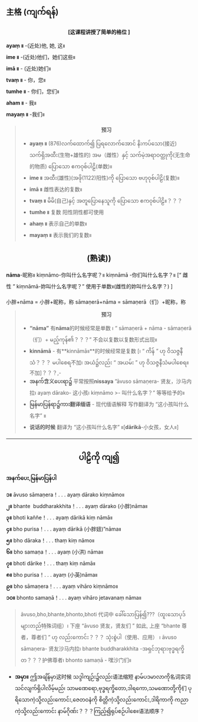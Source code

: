 

## 主格 (ကျက်ရန်)
**<center>[这课程讲授了简单的格位 ]</center>**

 **ayaṃ ။** -(近处)他, 她, 这။<br>**i‌me ။** -(近处)他们，她们这些။<br>**imā ။** - (近处)她们။<br>**tvaṃ ။** - 你，您။<br>**tumhe ။** - 你们，您们။<br>**aham ။** - 我။<br>**mayaṃ ။** -我们။


>**<center>预习</center>**
>- **ayaṃ ။** (876)လက်ထောက်၍ ပြရလောက်အောင် နိးကပ်သော(接近) သက်ရှိအထီး(生物+雄性的) အမ（雌性）နှင့် သက်မဲ့အရာဝတ္ထုကို(无生命的物质) ပြောသော ဧကဝုစ်ပါဠိ(单数)။
>- **ime ။** အထီး(雄性)(အဖို(1122)阳性)ကို ပြောသော ဗဟုဝုစ်ပါဠိ(复数)။
>- **imā ။** 雌性表达的复数။
>- **tvaṃ ။** မိမိ(自己)နှင့် အတူပြောနေသူကို ပြောသော ဧကဝုစ်ပါဠိ။？？？
>- **tumhe ။** 复数 阳性阴性都可使用
>- **ahaṃ ။** 表示自己的单数။
>- **mayaṃ ။** 表示我们的复数။

## <center>(熟读))</center>
**nāma**-昵称။ kiṃnāmo-你叫什么名字呢？။ kiṃnāmā
-你们叫什么名字？။ [“ 雌性 ” kiṃnāmā-妳叫什么名字呢？”  使用于单数။(雌性的妳叫什么名字？) ]

小胖+nāma = 小胖+昵称，称  sāmaṇerā+nāma = sāmaṇerā（们）+昵称，称

>**<center>预习</center>**
>
>- **“nāma”** 有**nāma**的时候经常是单数 ၊ “ sāmaṇerā + nāma - sāmaṇerā（们）+ မည့်ကုန်၏？？？” 不会以复数以复数形式出现။
>- **kinnāmā** - 有**kinnāmā။**的时候经常是复数 [၊ “ ကိန် ” ဟု ဝိသဇ္ဇနီသံ？？？ မပါစေရ不加၊ အယံ၌လည်း “ အယမ်း ” ဟု ဝိသဇ္ဇနီသံမပါစေရ။不加]？？？,- 
>- **အနက်含义ပေးရာ၌** 平常按照**nissaya** ”āvuso sāmaṇera- 贤友，沙马内拉၊ ayaṃ dārako- 这小孩၊ kiṃnāmo >- 叫什么名字？” 等等给予的။
>- **မြန်မာပြန်ရာ၌ကား翻译缅语** - 现代缅语解释 写作翻译为 “这小孩叫什么名字” ။
>- **说话的时候**  翻译为 “这小孩叫什么名字” ။[**dārikā**-小女孩，女人။]

---

## <center>ပါဠိကို ကျ၍</center>
**အနက်ပေး,မြန်မာပြန်ပါ**

**၁။** āvuso sāmaṇera！. . . ayaṃ dāra‌ko kiṃnāmo။ <br>**၂။** bhante ‌ buddharakkhita！. . . ayaṃ dārako (小胖)nāma။<br>**၃။** bhoti kaññe！. . . ayaṃ dārikā kiṃ nāmā။ <br> **၄။** bho purisa！. . . ayaṃ dārikā (小胖妞)”nāma။ <br>**၅။** bho dāraka！. . . thaṃ kiṃ nāmo။<br>**၆။** bho samaṇa！. . . ayaṃ (小洪) nāma။<br> **၇။** bhoti dārike！. . . thaṃ kiṃ nāmā။ <br> **၈။** bho purisa！. . . ayaṃ (小英)nāma။ <br>**၉။** bho sāmaṇera！. . . ayaṃ vihāro kiṃnāmo။ <br>**၁၀။** bhonto samaṇā！. . . ayaṃ vihāro jetavanaṃ nāma။

>āvuso,bho,bhante,bhonto,bhoti 代词中 ခေါ်သောပြန်၍???（ထူးသောပုဒ်များတည်特殊词组）၊ 下座 “āvuso 贤友，贤友们 ” 如此,  上座 “bhante 尊者，尊者们 ” ဟု လည်းကောင်း？？？ သုံးစွဲပါ（使用、应用） ၊ āvuso sāmaṇera- 贤友沙马内拉၊ bhante  buddharakkhita -အရှင်ဘုရားဗုဒ္ဓရက္ခိတ？？？护佛尊者၊ bhonto samaṇā - 嘿沙门们။
- **အမှာ။** ဤအချိန်မှာ这时候 သဒ္ဒါကျဉ်း၌လည်း语法缩短 နာမ်ပဒမာလာကို名词实词 သင်လျက်ရှိပါလိမ့်မည်၊ သာမဏေရော,ဗုဒ္ဓရက္ခိတော,ဒါရကော,သမဏောတို့ကို们 ပုရိသောကဲ့သို့လည်းကောင်း,ဇေတဝနံကို စိတ္တိကဲ့သို့လည်းကောင်း,ဒါရိကာကို ကညာကဲ့သို့လည်းကောင်း နာမ်ဂိုဏ်း？？？ကြည့်၍ရုပ်စဉ်ပါစေ။语法顺序？